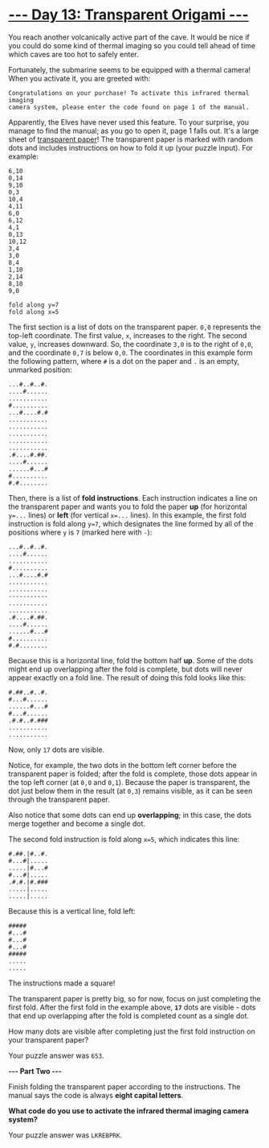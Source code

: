 # [--- Day 13: Transparent Origami ---](https://adventofcode.com/2021/day/13)

You reach another volcanically active part of the cave. 
It would be nice if you could do some kind of thermal imaging so you could tell ahead of time which caves are too hot to safely enter.

Fortunately, the submarine seems to be equipped with a thermal camera! When you activate it, you are greeted with:

```
Congratulations on your purchase! To activate this infrared thermal imaging
camera system, please enter the code found on page 1 of the manual.
```

Apparently, the Elves have never used this feature. 
To your surprise, you manage to find the manual; as you go to open it, page 1 falls out. 
It's a large sheet of [transparent paper](https://en.wikipedia.org/wiki/Transparency_(projection))! 
The transparent paper is marked with random dots and 
includes instructions on how to fold it up (your puzzle input). For example:

```
6,10
0,14
9,10
0,3
10,4
4,11
6,0
6,12
4,1
0,13
10,12
3,4
3,0
8,4
1,10
2,14
8,10
9,0

fold along y=7
fold along x=5
```

The first section is a list of dots on the transparent paper. ``0,0`` represents the top-left coordinate. 
The first value, ``x``, increases to the right. The second value, ``y``, increases downward. 
So, the coordinate ``3,0`` is to the right of ``0,0``, and the coordinate ``0,7`` is below ``0,0``. 
The coordinates in this example form the following pattern, where ``#`` is a dot on the paper and ``.`` is an empty, unmarked position:

```
...#..#..#.
....#......
...........
#..........
...#....#.#
...........
...........
...........
...........
...........
.#....#.##.
....#......
......#...#
#..........
#.#........
```

Then, there is a list of **fold instructions**. Each instruction indicates a line on the transparent paper 
and wants you to fold the paper **up** (for horizontal ``y=...`` lines) or **left** (for vertical ``x=...`` lines). 
In this example, the first fold instruction is fold along ``y=7``, 
which designates the line formed by all of the positions where ``y`` is ``7`` (marked here with ``-``):

```
...#..#..#.
....#......
...........
#..........
...#....#.#
...........
...........
-----------
...........
...........
.#....#.##.
....#......
......#...#
#..........
#.#........
```

Because this is a horizontal line, fold the bottom half **up**. 
Some of the dots might end up overlapping after the fold is complete, 
but dots will never appear exactly on a fold line. The result of doing this fold looks like this:

```
#.##..#..#.
#...#......
......#...#
#...#......
.#.#..#.###
...........
...........
```

Now, only ``17`` dots are visible.

Notice, for example, the two dots in the bottom left corner before the transparent paper is folded; 
after the fold is complete, those dots appear in the top left corner (at ``0,0`` and ``0,1``). 
Because the paper is transparent, the dot just below them in the result (at ``0,3``) remains visible, 
as it can be seen through the transparent paper.

Also notice that some dots can end up **overlapping**; in this case, the dots merge together and become a single dot.

The second fold instruction is fold along ``x=5``, which indicates this line:

```
#.##.|#..#.
#...#|.....
.....|#...#
#...#|.....
.#.#.|#.###
.....|.....
.....|.....
```

Because this is a vertical line, fold left:

```
#####
#...#
#...#
#...#
#####
.....
.....
```

The instructions made a square!

The transparent paper is pretty big, so for now, focus on just completing the first fold. 
After the first fold in the example above, **``17``** dots are visible - dots that end up overlapping after the fold is completed count as a single dot.

How many dots are visible after completing just the first fold instruction on your transparent paper?

Your puzzle answer was ``653``.  

**--- Part Two ---**

Finish folding the transparent paper according to the instructions. The manual says the code is always **eight capital letters**.

**What code do you use to activate the infrared thermal imaging camera system?**

Your puzzle answer was ``LKREBPRK``.

